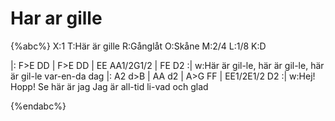 # Har ar gille

{%abc%}
X:1
T:Här är gille
R:Gånglåt
O:Skåne
M:2/4
L:1/8
K:D

|: F>E DD | F>E DD | EE AA1/2G1/2 | FE D2 :|
w:Här är gil-le, här är gil-le, här är gil-le var-en-da dag
|: A2 d>B | AA d2 | A>G FF | EE1/2E1/2 D2 :| 
w:Hej! Hopp! Se här är jag Jag är all-tid li-vad och glad


{%endabc%}

